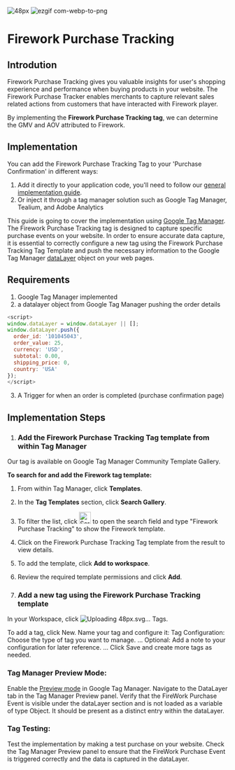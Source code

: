 ![48px](https://github.com/loopsocial/firework-purchase-tracking/assets/87154260/076fc37e-537c-4e46-9854-804c23612921)
![ezgif com-webp-to-png](https://github.com/fireworkads/Firework-Tag-Template/assets/87154260/19af597b-b44b-437c-9a11-f4b666c362ea)


# Firework Purchase Tracking

## Introdution

Firework Purchase Tracking gives you valuable insights for user's shopping experience and performance when buying products in your website. The Firework Purchase Tracker enables merchants to capture relevant sales related actions from customers that have interacted with Firework player. 

By implementing the **Firework Purchase Tracking tag**, we can determine the GMV and AOV attributed to Firework. 

## Implementation

You can add the Firework Purchase Tracking Tag to your 'Purchase Confirmation' in different ways:
1. Add it directly to your application code, you'll need to follow our [general implementation guide](https://docs.firework.com/home/web/integration-guide/shopping-integration-v2/tracking).
2. Or inject it through a tag manager solution such as Google Tag Manager, Tealium, and Adobe Analytics

This guide is going to cover the implementation using [Google Tag Manager](https://tagmanager.google.com/). The Firework Purchase Tracking tag is designed to capture specific purchase events on your website. In order to ensure accurate data capture, it is essential to correctly configure a new tag using the Firework Purchase Tracking Tag Template and push the necessary information to the Google Tag Manager [dataLayer](https://developers.google.com/tag-platform/tag-manager/datalayer) object on your web pages.

## Requirements
1. Google Tag Manager implemented
2. a datalayer object from Google Tag Manager pushing the order details
   
```javascript
<script>
window.dataLayer = window.dataLayer || [];
window.dataLayer.push({
  order_id: '101045043',
  order_value: 25,
  currency: 'USD',
  subtotal: 0.00,
  shipping_price: 0,
  country: 'USA'
});
</script>
```
3. A Trigger for when an order is completed (purchase confirmation page)


## Implementation Steps
    
1. ###  Add the Firework Purchase Tracking Tag template from within Tag Manager
Our tag is available on Google Tag Manager Community Template Gallery. 

**To search for and add the Firework tag template:**
1. From within Tag Manager, click **Templates**.
2. In the **Tag Templates** section, click **Search Gallery**.
3. To filter the list, click <img width="27" alt="Screenshot 2023-10-21 at 11 49 23 AM" src="https://github.com/fireworkads/Firework-Tag-Template/assets/87154260/3febe355-5c2e-4830-a37d-99a6ab5d34bc"> to open the search field and type "Firework Purchase Tracking" to show the Firework template.
4. Click on the Firework Purchase Tracking Tag template from the result to view details.
5. To add the template, click **Add to workspace**.
6. Review the required template permissions and click **Add**. 

2. ###  Add a new tag using the Firework Purchase Tracking template
In your Workspace, click ![Upl<svg xmlns="http://www.w3.org/2000/svg" height="48" viewBox="0 -960 960 960" width="48"><path d="M840-480 671-241q-13 18-31 29.5T600-200H180q-25 0-42.5-17.5T120-260v-440q0-25 17.5-42.5T180-760h420q22 0 40 11.5t31 29.5l169 239Z"/></svg>oading 48px.svg…]() Tags.

To add a tag, click New.
Name your tag and configure it: Tag Configuration: Choose the type of tag you want to manage. ...
Optional: Add a note to your configuration for later reference. ...
Click Save and create more tags as needed.  
    
### Tag Manager Preview Mode:
Enable the [Preview mode](https://support.google.com/tagmanager/answer/6107056) in Google Tag Manager.
Navigate to the DataLayer tab in the Tag Manager Preview panel.
Verify that the FireWork Purchase Event is visible under the dataLayer section and is not loaded as a variable of type Object. It should be present as a distinct entry within the dataLayer.

### Tag Testing:
Test the implementation by making a test purchase on your website.
Check the Tag Manager Preview panel to ensure that the FireWork Purchase Event is triggered correctly and the data is captured in the dataLayer.


